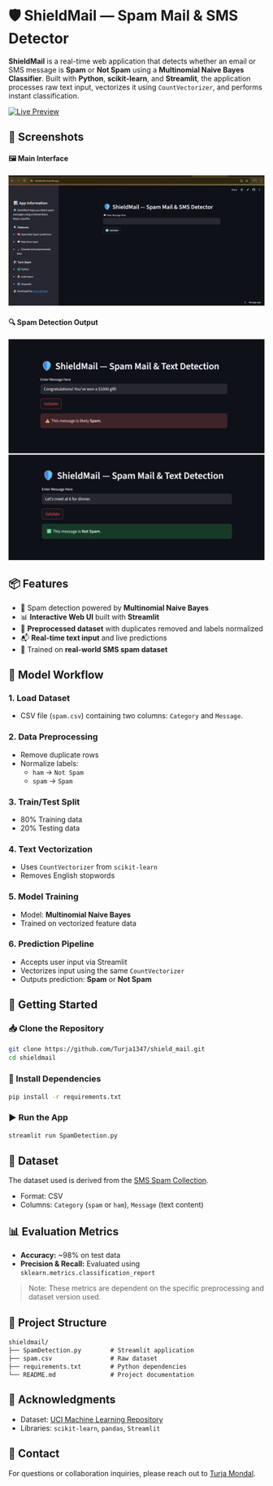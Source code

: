 # 🛡️ ShieldMail — Spam Mail & SMS Detector 

**ShieldMail** is a real-time web application that detects whether an email or SMS message is **Spam** or **Not Spam** using a **Multinomial Naive Bayes Classifier**. Built with **Python**, **scikit-learn**, and **Streamlit**, the application processes raw text input, vectorizes it using `CountVectorizer`, and performs instant classification.


[![Live Preview](https://img.shields.io/badge/Live%20Preview-Streamlit-blue?logo=streamlit)](https://shieldmail-tm.streamlit.app/)


## 📸 Screenshots 

#### 🖼️ Main Interface 
![Main UI](https://github.com/Turja1347/ShieldMail/blob/f499db86c4e66b07df5f6be214584fed1aaca1e2/Screenshot%202025-07-06%20035905.png)

#### 🔍 Spam Detection Output   
![Spam Output 1](https://github.com/Turja1347/ShieldMail/blob/f499db86c4e66b07df5f6be214584fed1aaca1e2/Screenshot%202025-07-06%20003255.png)  
![Spam Output 2](https://github.com/Turja1347/ShieldMail/blob/f499db86c4e66b07df5f6be214584fed1aaca1e2/Screenshot%202025-07-06%20003329.png)

## 📦 Features
- 🧠 Spam detection powered by **Multinomial Naive Bayes**
- 📊 **Interactive Web UI** built with **Streamlit**
- 🧹 **Preprocessed dataset** with duplicates removed and labels normalized
- 📬 **Real-time text input** and live predictions
- 🧪 Trained on **real-world SMS spam dataset**

## 🧠 Model Workflow

### 1. Load Dataset
- CSV file (`spam.csv`) containing two columns: `Category` and `Message`.

### 2. Data Preprocessing
- Remove duplicate rows  
- Normalize labels:  
  - `ham` → `Not Spam`  
  - `spam` → `Spam`

### 3. Train/Test Split
- 80% Training data  
- 20% Testing data

### 4. Text Vectorization
- Uses `CountVectorizer` from `scikit-learn`
- Removes English stopwords

### 5. Model Training
- Model: **Multinomial Naive Bayes**
- Trained on vectorized feature data

### 6. Prediction Pipeline
- Accepts user input via Streamlit
- Vectorizes input using the same `CountVectorizer`
- Outputs prediction: **Spam** or **Not Spam**

## 🚀 Getting Started

### 📥 Clone the Repository
```bash
git clone https://github.com/Turja1347/shield_mail.git
cd shieldmail
```

### 🧪 Install Dependencies
```bash
pip install -r requirements.txt
```

### ▶️ Run the App
```bash
streamlit run SpamDetection.py
```

## 📝 Dataset
The dataset used is derived from the [SMS Spam Collection](https://www.kaggle.com/datasets/uciml/sms-spam-collection-dataset).  
- Format: CSV  
- Columns: `Category` (`spam` or `ham`), `Message` (text content)

## 📊 Evaluation Metrics
- **Accuracy:** ~98% on test data  
- **Precision & Recall:** Evaluated using `sklearn.metrics.classification_report`  
> Note: These metrics are dependent on the specific preprocessing and dataset version used.

## 📁 Project Structure
```
shieldmail/
├── SpamDetection.py        # Streamlit application
├── spam.csv                # Raw dataset
├── requirements.txt        # Python dependencies
└── README.md               # Project documentation
```


## 🤝 Acknowledgments
- Dataset: [UCI Machine Learning Repository](https://archive.ics.uci.edu/ml/datasets/sms+spam+collection)
- Libraries: `scikit-learn`, `pandas`, `Streamlit`

## 💬 Contact
For questions or collaboration inquiries, please reach out to [Turja Mondal](https://www.linkedin.com/in/turjamondal01/).

